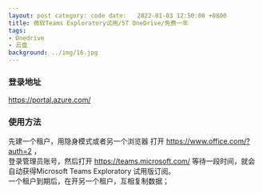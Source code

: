 ```yaml
---
layout: post category: code date:   2022-01-03 12:50:00 +0800
title: 微软Teams Exploratory试用/5T OneDrive/免费一年
tags:
- Onedrive
- 云盘
background: ../img/16.jpg
---
```




### 登录地址<br>
https://portal.azure.com/

### 使用方法<br>
先建一个租户，用隐身模式或者另一个浏览器 打开 https://www.office.com/?auth=2 ，<br>
登录管理员账号，然后打开 https://teams.microsoft.com/  等待一段时间，就会自动获得Microsoft Teams Exploratory 试用版订阅。<br>
一个租户到期后，在开另一个租户，互相复制数据；<br>